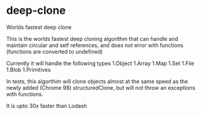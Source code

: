 # deep-clone
Worlds fastest deep clone

This is the worlds fastest deep cloning algorithm that can handle and maintain circular and self references, and does not error with functions (functions are converted to undefined)

Currently it will handle the following types
1.Object
1.Array
1.Map
1.Set
1.File
1.Blob
1.Primitives

In tests, this algorthim will clone objects almost at the same speed as the newly added (Chrome 98) structuredClone, but will not throw an exceptions with functions. 

It is upto 30x faster than Lodash 
